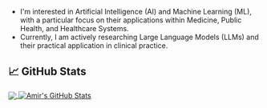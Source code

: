 - I'm interested in Artificial Intelligence (AI) and Machine Learning (ML), with a particular focus on their applications within Medicine, Public Health, and Healthcare Systems.
- Currently, I am actively researching Large Language Models (LLMs) and their practical application in clinical practice.

## &#x1f4c8; GitHub Stats

<a href="https://github.com/AmirSorayaieAzar/AmirSorayaieAzar">
  <img align="center" src="https://github-readme-stats.vercel.app/api/top-langs/?usernameAmirSorayaieAzar&hide=html,css,javascript,cmake,makefile&langs_count=6&theme=gruvbox&bg_color=1d1f21&title_color=ffffff&layout=compact" />
</a>
<a href="https://github.com/AmirSorayaieAzar/AmirSorayaieAzar">
  <img align="center" src="https://github-readme-stats.vercel.app/api?username=AmirSorayaieAzar&show_icons=true&line_height=27&count_private=true&title_color=ffffff&text_color=c9cacc&icon_color=2bbc8a&bg_color=1d1f21" alt="Amir's GitHub Stats" />
</a>

<!-- links to social media icons -->

<!-- icons with padding -->

[1.1]: http://i.imgur.com/0o48UoR.png (github icon with padding)

<!-- icons without padding -->

[1.2]: http://i.imgur.com/9I6NRUm.png (github icon without padding)

<!-- links to your social media accounts -->

[1]: https://github.com/AmirSorayaieAzar

<!-- Resources -->
<!-- Icons: https://simpleicons.org/ -->
<!-- GitHub Stats: https://github.com/anuraghazra/github-readme-stats -->
<!-- Emojis: https://emojipedia.org/emoji/ -->
<!-- HTML Emojis: https://www.fileformat.info/index.htm -->
<!-- Shields: https://shields.io/ -->
<!-- Awesome GitHub Profile README: https://github.com/abhisheknaiidu/awesome-github-profile-readme -->

<!---
ASorayaie/ASorayaie is a ✨ special ✨ repository because its `README.md` (this file) appears on your GitHub profile.
You can click the Preview link to take a look at your changes.
--->
